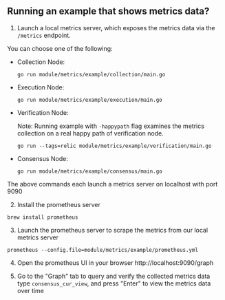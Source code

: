 ## Running an example that shows metrics data?

1. Launch a local metrics server, which exposes the metrics data via the `/metrics` endpoint.

You can choose one of the following:

- Collection Node:
    ```
    go run module/metrics/example/collection/main.go
    ```

- Execution Node:
    ```
    go run module/metrics/example/execution/main.go
    ```
- Verification Node:
    
    Note: Running example with `-happypath` flag examines the metrics collection on a real
    happy path of verification node. 
    ```
    go run --tags=relic module/metrics/example/verification/main.go
    ```
 - Consensus Node: 
    ```
    go run module/metrics/example/consensus/main.go
    ```
The above commands each launch a metrics server on localhost with port 9090

2. Install the prometheus server
```
brew install prometheus
```

3. Launch the prometheus server to scrape the metrics from our local metrics server
```
prometheus --config.file=module/metrics/example/prometheus.yml
```

4. Open the prometheus UI in your browser
http://localhost:9090/graph

5. Go to the "Graph" tab to query and verify the collected metrics data
type `consensus_cur_view`, and press "Enter" to view the metrics data over time
